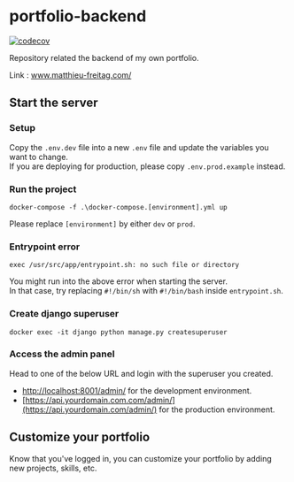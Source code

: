 # portfolio-backend

[![codecov](https://codecov.io/gh/Zapharaos/portfolio-backend/graph/badge.svg?token=6T49GCFCLY)](https://codecov.io/gh/Zapharaos/portfolio-backend)

Repository related the backend of my own portfolio.

Link : www.matthieu-freitag.com/

## Start the server

### Setup

Copy the `.env.dev` file into a new `.env` file and update the variables you want to change.<br>
If you are deploying for production, please copy `.env.prod.example` instead.

### Run the project

`docker-compose -f .\docker-compose.[environment].yml up`

Please replace `[environment]` by either `dev` or `prod`.

### Entrypoint error

```exec /usr/src/app/entrypoint.sh: no such file or directory```

You might run into the above error when starting the server.<br>
In that case, try replacing `#!/bin/sh` with `#!/bin/bash` inside `entrypoint.sh`.

### Create django superuser

`docker exec -it django python manage.py createsuperuser`

### Access the admin panel

Head to one of the below URL and login with the superuser you created.

- [http://localhost:8001/admin/](http://localhost:8001/admin/) for the development environment.
- [https://api.yourdomain.com.com/admin/](https://api.yourdomain.com/admin/) for the production environment.

## Customize your portfolio

Know that you've logged in, you can customize your portfolio by adding new projects, skills, etc.